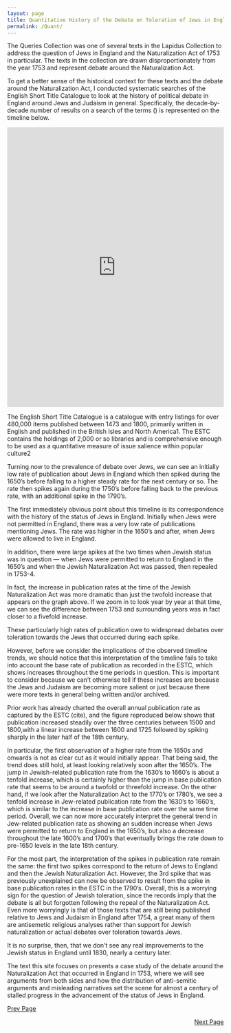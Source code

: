 ```yaml
---
layout: page
title: Quantitative History of the Debate on Toleration of Jews in England
permalink: /Quant/
---
```


The Queries Collection was one of several texts in the Lapidus Collection to address the question of Jews in England and the Naturalization Act of 1753 in particular. The texts in the collection are drawn disproportionately from the year 1753 and represent debate around the Naturalization Act.

To get a better sense of the historical context for these texts and the debate around the Naturalization Act,  I conducted systematic searches of the English Short Title Catalogue to look at the history of political debate in England around Jews and Judaism in general. Specifically, the decade-by-decade number of results on a search of the terms () is represented on the timeline below.

<iframe src="https://cdn.knightlab.com/libs/storyline/latest/embed/index.html?dataURL=https%3A%2F%2Fdocs.google.com%2Fspreadsheets%2Fd%2F1Oes4pUL0Kw-cQB_g2yf_F-D9IPtF3Gft3WxUMMlsHrY%2Fedit%3Fusp%3Dsharing&amp;dataYCol=workspublished&amp;dataXCol=year&amp;dataDateFormat=%25Y&amp;chartDateFormat=%25Y&amp;chartYLabel=works%20published&amp;sliderCardTitleCol=title&amp;sliderCardTextCol=text" style="width:100%;height:650px;" frameborder="0" marginwidth="0" marginheight="0" vspace="0" hspace="0"></iframe>

The English Short Title Catalogue is a catalogue with entry listings for over 480,000 items published between 1473 and 1800, primarily written in English and published in the British Isles and North America1. The ESTC contains the holdings of 2,000 or so libraries and is comprehensive enough to be used as a quantitative measure of issue salience within popular culture2

Turning now to the prevalence of debate over Jews, we can see an initially low rate of publication about Jews in England which then spiked during the 1650’s before falling to a higher steady rate for the next century or so. The rate then spikes again during the 1750’s before falling back to the previous rate, with an additional spike in the 1790’s.

The first immediately obvious point about this timeline  is its correspondence with the history of the status of Jews in England. Initially when Jews were not permitted in England, there was a very low rate of publications mentioning Jews. The rate was higher in the 1650’s and after, when Jews were allowed to live in England.

In addition, there were large spikes at the two times when Jewish status was in question — when Jews were permitted to return to England in the 1650’s and when the Jewish Naturalization Act was passed, then repealed in 1753-4.

In fact, the increase in publication rates at the time of the Jewish Naturalization Act was more dramatic than just the twofold increase that appears on the graph above. If we zoom in to look year by year at that time, we can see the difference between 1753 and surrounding years was in fact closer to a fivefold increase.

These particularly high rates of publication owe to widespread debates over toleration towards the Jews that occurred during each spike.  

However, before we consider the implications of the observed timeline trends, we should notice that this interpretation of the timeline fails to take into account the base rate of publication as recorded in the ESTC, which shows increases throughout the time periods in question. This is important to consider because we can’t otherwise tell if these increases are because the Jews and Judaism are becoming more salient or just because there were more texts in general being written and/or archived.

Prior work has already charted the overall annual publication rate as captured by the ESTC (cite), and the figure reproduced below shows that publication increased steadily over the three centuries between 1500 and 1800,with a linear increase between 1600 and 1725 followed by spiking sharply in the later half of the 18th century.





In particular, the first observation of a higher rate from the 1650s and onwards is not as clear cut as it would initially appear. That being said, the trend does still hold, at least looking relatively soon after the 1650’s. The jump in Jewish-related publication rate from the 1630’s to 1660’s is about a tenfold increase, which is certainly higher than the jump in base publication rate that seems to be around a twofold or threefold increase. On the other hand, if we look after the Naturalization Act to the 1770’s or 1780’s, we see a tenfold increase in Jew-related publication rate from the 1630’s to 1660’s, which is similar to the increase in base publication rate over the same time period. Overall, we can now more accurately interpret the general trend in Jew-related publication rate as showing an sudden increase when Jews were permitted to return to England in the 1650’s, but also a decrease throughout the late 1600’s and 1700’s that eventually brings the rate down to pre-1650 levels in the late 18th century.

For the most part, the interpretation of the spikes in publication rate remain the same: the first two spikes correspond to the return of Jews to England and then the Jewish Naturalization Act. However, the 3rd spike that was previously unexplained can now be observed to result from the spike in base publication rates in the ESTC in the 1790’s.
Overall, this is a worrying sign for the question of Jewish toleration, since the records imply that the debate is all but forgotten following the repeal of the Naturalization Act. Even more worryingly is that of those texts that are still being published relative to Jews and Judaism in England after 1754, a great many of them are antisemetic religious analyses rather than support for Jewish naturalization or actual debates over toleration towards Jews.

It is no surprise, then, that we don’t see any real improvements to the Jewish status in England until 1830, nearly a century later.

The text this site focuses on presents a case study of the debate around the Naturalization Act that occurred in England in 1753, where we will see arguments from both sides and how the distribution of anti-semitic arguments and misleading narratives set the scene for almost a century of stalled progress in the advancement of the status of Jews in England.  


[Prev Page](../Timeline)
<div style="text-align: right"> <a href="../Analysis">Next Page</a> </div>
